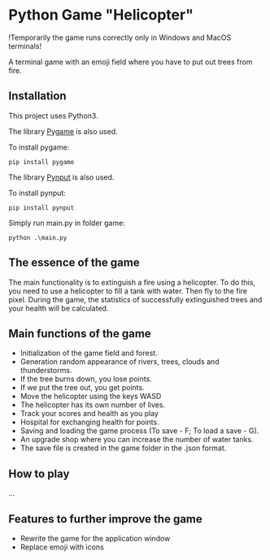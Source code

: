 # Python Game "Helicopter"
!Temporarily the game runs correctly only in Windows and MacOS terminals!

A terminal game with an emoji field where you have to put out trees from fire. 

## Installation

This project uses Python3. 

The library [Pygame](https://www.pygame.org) is also used.

To install pygame:
```
pip install pygame
```

The library [Pynput](https://pypi.org/project/pynput/) is also used.

To install pynput:
```
pip install pynput
```

Simply run main.py in folder game:
```
python .\main.py
```

## The essence of the game
The main functionality is to extinguish a fire using a helicopter. To do this, you need to use a helicopter to fill a tank with water. Then fly to the fire pixel. During the game, the statistics of successfully extinguished trees and your health will be calculated.

## Main functions of the game
- Initialization of the game field and forest.
- Generation random appearance of rivers, trees, clouds and thunderstorms.
- If the tree burns down, you lose points.
- If we put the tree out, you get points.
- Move the helicopter using the keys WASD
- The helicopter has its own number of lives.
- Track your scores and health as you play
- Hospital for exchanging health for points.
- Saving and loading the game process (To save - F; To load a save - G).
- An upgrade shop where you can increase the number of water tanks.
- The save file is created in the game folder in the .json format.

## How to play
...

## Features to further improve the game
- Rewrite the game for the application window
- Replace emoji with icons

